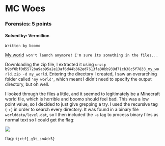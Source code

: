 # MC Woes
### Forensics: 5 points
#### Solved by: Vermillion
`Written by boomo`

<a href='https://static.tjctf.org/b9bf0bf0d5572ba9ab95a2e13af6d44b362ed7613fa30bb939d71cb38c5f7833_my_world.zip'>My world</a>` won't launch anymore! I'm sure its something in the files...`

Downloading the zip file, I extracted it using `unzip b9bf0bf0d5572ba9ab95a2e13af6d44b362ed7613fa30bb939d71cb38c5f7833_my_world.zip -d my_world`. Entering the directory I created, I saw an overarching folder called `'my world'`, which meant I didn't need to specify the output directory, but oh well.

I looked through the files a little, and it seemed to legitimately be a Minecraft world file, which is horrible and boomo should feel bad. This was a low point value, so I decided to just give grepping a try. I used the recursive tag (`-r`) in order to search every directory. It was found in a binary file `worlddata/level.dat`, so I then included the `-a` tag to process binary files as normal text so I could get the flag:

<img src='https://cdn.discordapp.com/attachments/532350033241309226/567824697966854168/unknown.png'>

flag: `tjctf{_g3t_sn4ck5}`
